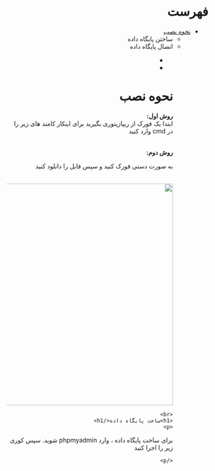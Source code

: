 <div dir='rtl' align='right'><h1>فهرست</h1>
<ul>
  <li> <a href="#howtoinstall">نحوه نصب</a>
    <ul>
      <li>ساختن پایگاه داده </li>
      <li> اتصال پایگاه داده </li>
    <ul>  
  </li>
  <li> <a href="howtoinstall"></a></li>
 <li> <a href="howtoinstall"></a></li>
</ul>


<h1 id="howtoinstall">نحوه نصب</h1>
<p>
  <strong> 
    روش اول:
  </strong><br>
  ابتدا یک فورک از ریپازیتوری بگیرید
  برای اینکار کامند های زیر را در cmd وارد کنید
  
  </p>
<script src="https://gist.github.com/DeAref/e3344779f3566be03bd3e04b82fc5fee.js"></script>
          <br>
<strong> 
  روش دوم: 
   </strong>
  <p>
  به صورت دستی فورک کنید و سپس فایل را دانلود کنید
  </p>
  <br>
  
 <img src="https://user-images.githubusercontent.com/95649368/178138292-91d0bcbb-bde2-4818-89f3-5d520c6323d6.png" width="500px"/>
 
    <br>
    <h1>ساخت پایگاه داده</h1>
    <p>
   
 برای ساخت پایگاه داده ، وارد phpmyadmin شوید. سپس کوری زیر را اجرا کنید
   
    </p>
  <br>
 <script src="https://gist.github.com/DeAref/522a1ebde9c0586c0c774a4ee0b39d3a.js"></script>
 

</div>
